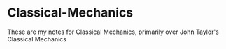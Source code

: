 # Classical-Mechanics
These are my notes for Classical Mechanics, primarily over John Taylor's Classical Mechanics
